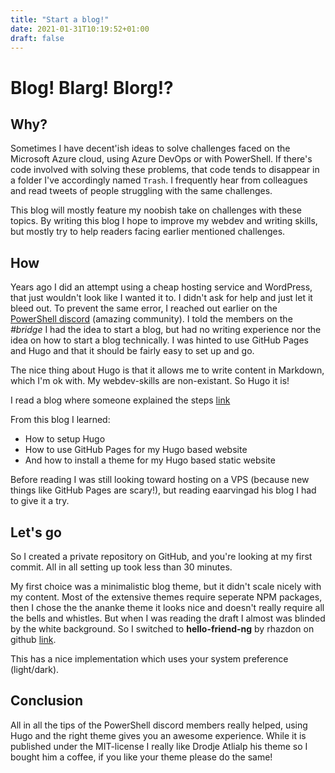 ```yaml
---
title: "Start a blog!"
date: 2021-01-31T10:19:52+01:00
draft: false
---
```


# Blog! Blarg! Blorg!?

## Why?

Sometimes I have decent'ish ideas to solve challenges faced on the Microsoft Azure cloud, using Azure DevOps or with PowerShell.
If there's code involved with solving these problems, that code tends to disappear in a folder I've accordingly named `Trash`.
I frequently hear from colleagues and read tweets of people struggling with the same challenges.

This blog will mostly feature my noobish take on challenges with these topics.
By writing this blog I hope to improve my webdev and writing skills, but mostly try to help readers facing earlier mentioned challenges.

## How

Years ago I did an attempt using a cheap hosting service and WordPress, that just wouldn't look like I wanted it to. I didn't ask for help and just let it bleed out.
To prevent the same error, I reached out earlier on the [PowerShell discord](https://aka.ms/psdiscord) (amazing community). I told the members on the _#bridge_ I had the idea to start a blog, but had no writing experience nor the idea on how to start a blog technically.  I was hinted to use GitHub Pages and Hugo and that it should be fairly easy to set up and go.

The nice thing about Hugo is that it allows me to write content in Markdown, which I'm ok with. My webdev-skills are non-existant. So Hugo it is!

I read a blog where someone explained the steps [link](https://earvingad.github.io/posts/blogwithhugo/)

From this blog I learned:

- How to setup Hugo
- How to use GitHub Pages for my Hugo based website
- And how to install a theme for my Hugo based static website

Before reading I was still looking toward hosting on a VPS (because new things like GitHub Pages are scary!), but reading eaarvingad his blog I had to give it a try.

## Let's go

So I created a private repository on GitHub, and you're looking at my first commit.
All in all setting up took less than 30 minutes.

My first choice was a minimalistic blog theme, but it didn't scale nicely with my content. Most of the extensive themes require seperate NPM packages, then I chose the the ananke theme it looks nice and doesn't really require all the bells and whistles.
But when I was reading the draft I almost was blinded by the white background. So I switched to **hello-friend-ng** by rhazdon on github [link](https://github.com/rhazdon/hugo-theme-hello-friend-ng).

This has a nice implementation which uses your system preference (light/dark).

## Conclusion

All in all the tips of the PowerShell discord members really helped, using Hugo and the right theme gives you an awesome experience.
While it is published under the MIT-license I really like Drodje Atlialp his theme so I bought him a coffee, if you like your theme please do the same!
